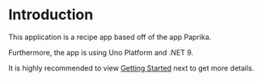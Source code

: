 ﻿# Introduction
This application is a recipe app based off of the app Paprika.

Furthermore, the app is using Uno Platform and .NET 9.

It is highly recommended to view [Getting Started](getting-started.md) next to get more details.
